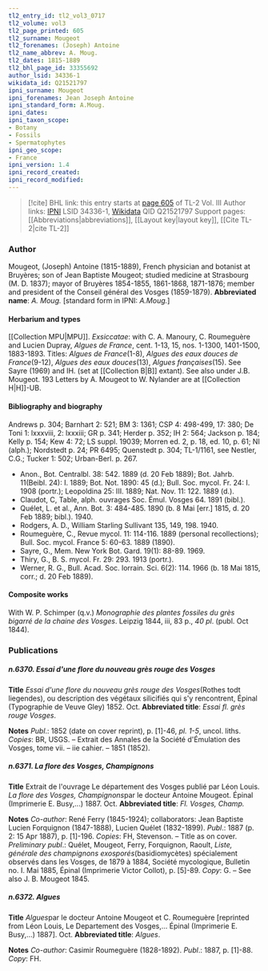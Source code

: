 ```yaml
---
tl2_entry_id: tl2_vol3_0717
tl2_volume: vol3
tl2_page_printed: 605
tl2_surname: Mougeot
tl2_forenames: (Joseph) Antoine
tl2_name_abbrev: A. Moug.
tl2_dates: 1815-1889
tl2_bhl_page_id: 33355692
author_lsid: 34336-1
wikidata_id: Q21521797
ipni_surname: Mougeot
ipni_forenames: Jean Joseph Antoine
ipni_standard_form: A.Moug.
ipni_dates: 
ipni_taxon_scope: 
- Botany
- Fossils
- Spermatophytes
ipni_geo_scope: 
- France
ipni_version: 1.4
ipni_record_created: 
ipni_record_modified:
---
```


> [!cite] BHL link: this entry starts at [page 605](https://www.biodiversitylibrary.org/page/33355692) of TL-2 Vol. III
> Author links: [IPNI](https://www.ipni.org/a/34336-1) LSID 34336-1, [Wikidata](https://www.wikidata.org/wiki/Q21521797) QID Q21521797
> Support pages: [[Abbreviations|abbreviations]], [[Layout key|layout key]], [[Cite TL-2|cite TL-2]]

### Author

Mougeot, (Joseph) Antoine (1815-1889), French physician and botanist at Bruyères; son of Jean Baptiste Mougeot; studied medicine at Strasbourg (M. D. 1837); mayor of Bruyères 1854-1855, 1861-1868, 1871-1876; member and president of the Conseil général des Vosges (1859-1879). 
**Abbreviated name**: *A. Moug.* \[standard form in IPNI: *A.Moug.*\]

#### Herbarium and types

[[Collection MPU|MPU]].
*Exsiccatae*: with C. A. Manoury, C. Roumeguère and Lucien Dupray, *Algues de France*, cent. 1-13, 15, nos. 1-1300, 1401-1500, 1883-1893. Titles: *Algues de France*(1-8), *Algues des eaux douces de France*(9-12), *Algues des eaux douces*(13), *Algues françaises*(15). See Sayre (1969) and IH. (set at [[Collection B|B]] extant). See also under J.B. Mougeot. 193 Letters by A. Mougeot to W. Nylander are at [[Collection H|H]]-UB.

#### Bibliography and biography

Andrews p. 304; Barnhart 2: 521; BM 3: 1361; CSP 4: 498-499, 17: 380; De Toni 1: lxxxviii, 2: lxxxiii; GR p. 341; Herder p. 352; IH 2: 564; Jackson p. 184; Kelly p. 154; Kew 4: 72; LS suppl. 19039; Morren ed. 2, p. 18, ed. 10, p. 61; NI (alph.); Nordstedt p. 24; PR 6495; Quenstedt p. 304; TL-1/1161, see Nestler, C.G.; Tucker 1: 502; Urban-Berl. p. 267.
- Anon., Bot. Centralbl. 38: 542. 1889 (d. 20 Feb 1889); Bot. Jahrb. 11(Beibl. 24): I. 1889; Bot. Not. 1890: 45 (d.); Bull. Soc. mycol. Fr. 24: I. 1908 (portr.); Leopoldina 25: III. 1889; Nat. Nov. 11: 122. 1889 (d.).
- Claudot, C, Table, alph. ouvrages Soc. Émul. Vosges 64. 1891 (bibl.).
- Quélet, L. et al., Ann. Bot. 3: 484-485. 1890 (b. 8 Mai \[err.\] 1815, d. 20 Feb 1889; bibl.). 1940.
- Rodgers, A. D., William Starling Sullivant 135, 149, 198. 1940.
- Roumeguère, C., Revue mycol. 11: 114-116. 1889 (personal recollections); Bull. Soc. mycol. France 5: 60-63. 1889 (1890).
- Sayre, G., Mem. New York Bot. Gard. 19(1): 88-89. 1969.
- Thiry, G., B. S. mycol. Fr. 29: 293. 1913 (portr.).
- Werner, R. G., Bull. Acad. Soc. lorrain. Sci. 6(2): 114. 1966 (b. 18 Mai 1815, corr.; d. 20 Feb 1889).

#### Composite works

With W. P. Schimper (q.v.) *Monographie des plantes fossiles du grès bigarré de la chaine des Vosges*. Leipzig 1844, iii, 83 p., *40 pl*. (publ. Oct 1844).

### Publications

##### n.6370. Essai d'une flore du nouveau grès rouge des Vosges

**Title**
*Essai d'une flore du nouveau grès rouge des Vosges*(Rothes todt liegendes), ou description des végétaux silicifiés qui s'y rencontrent, Épinal (Typographie de Veuve Gley) 1852. Oct.
**Abbreviated title**: *Essai fl. grès rouge Vosges*.

**Notes**
*Publ*.: 1852 (date on cover reprint), p. \[1\]-46, *pl. 1-5*, uncol. liths. *Copies*: BR, USGS. – Extrait des Annales de la Société d'Émulation des Vosges, tome vii. – iie cahier. – 1851 (1852).

##### n.6371. La flore des Vosges, Champignons

**Title**
Extrait de l'ouvrage Le département des Vosges publié par Léon Louis. *La flore des Vosges, Champignons*par le docteur Antoine Mougeot. Épinal (Imprimerie E. Busy,...) 1887. Oct.
**Abbreviated title**: *Fl. Vosges, Champ.*

**Notes**
*Co-author*: René Ferry (1845-1924); collaborators: Jean Baptiste Lucien Forquignon (1847-1888), Lucien Quélet (1832-1899).
*Publ*.: 1887 (p. 2: 15 Apr 1887), p. \[1\]-196. *Copies*: FH, Stevenson. – Title as on cover.
*Preliminary publ*.: Quélet, Mougeot, Ferry, Forquignon, Raoult, *Liste, générale des champignons exosporés*(basidiomycètes) spécialement observés dans les Vosges, de 1879 à 1884, Société mycologique, Bulletin no. I. Mai 1885, Épinal (Imprimerie Victor Collot), p. \[5\]-89.
*Copy*: G. – See also J. B. Mougeot 1845.

##### n.6372. Algues

**Title**
*Algues*par le docteur Antoine Mougeot et C. Roumeguère \[reprinted from Léon Louis, Le Departement des Vosges,... Épinal (Imprimerie E. Busy,...) 1887\]. Oct.
**Abbreviated title**: *Algues*.

**Notes**
*Co-author*: Casimir Roumeguère (1828-1892).
*Publ*.: 1887, p. \[1\]-88. *Copy*: FH.

